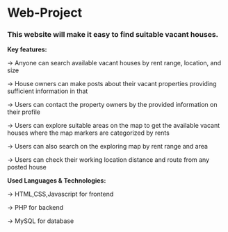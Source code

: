 # Web-Project

### This website will make it easy to find suitable vacant houses. 

**Key features:**

-> Anyone can search available vacant houses by rent range, location, and size

-> House owners can make posts about their vacant properties providing sufficient information in that

-> Users can contact the property owners by the provided information on their profile

-> Users can explore suitable areas on the map to get the 		    available vacant houses where the map markers are categorized by rents

-> Users can also search on the exploring map by rent range and area

-> Users can check their working location distance and route from any posted house

**Used Languages & Technologies:**

-> HTML,CSS,Javascript for frontend

-> PHP for backend

-> MySQL for database

